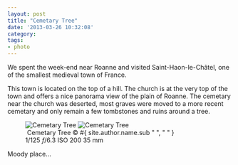```yaml
---
layout: post
title: "Cemetary Tree"
date: '2013-03-26 10:32:08'
category: 
tags:
- photo
---
```


We spent the week-end near Roanne and visited Saint-Haon-le-Ch&acirc;tel, one of the smallest medieval town of France.

This town is located on the top of a hill. The church is at the very top of the town and offers a nice panorama view of the plain of Roanne.
The cemetary near the church was deserted, most graves were moved to a more recent cemetary and only remain a few tombstones and  ruins around a tree. 

<figure class="portrait">
<picture>
  <!--[if IE 9]><video style="display: none;"><![endif]-->
  <source srcset="#{ site.img_base_url }images/2013-03-23-Cemetary+Tree-900w.jpg, #{ site.img_base_url }images/2013-03-23-Cemetary+Tree-1800w.jpg 2x" media="(min-width: 768px)">
  <source srcset="#{ site.img_base_url }images/2013-03-23-Cemetary+Tree-480w.jpg, #{ site.img_base_url }images/2013-03-23-Cemetary+Tree-960w.jpg 2x"> 
  <!--[if IE 9]></video><![endif]--> 
  <img srcset="#{ site.img_base_url }images/2013-03-23-Cemetary+Tree-480w.jpg, #{ site.img_base_url }images/2013-03-23-Cemetary+Tree-960w.jpg 2x" alt="Cemetary Tree">
</picture>
<noscript>
  <img src="#{ site.img_base_url }images/2013-03-23-Cemetary+Tree-480w.jpg" alt="Cemetary Tree">
</noscript>
<figcaption><a href="http://goo.gl/maps/eHNLr"><i class="icon-map-marker"></i></a>&nbsp;Cemetary Tree
  <span class="copyright">&copy;&nbsp;#{ site.author.name.sub " ", "&nbsp;" }</span>
</figcaption>
<div class="metadata">
  <i class="icon-camera"></i>
  <span class="speed">1/125</span>
  <span class="aperture"><i>&#402;</i>/6.3</span>
  <span class="iso">ISO&nbsp;200</span>
  <span class="focal-length">35&nbsp;mm</span>
</div>
</figure>

Moody place...
